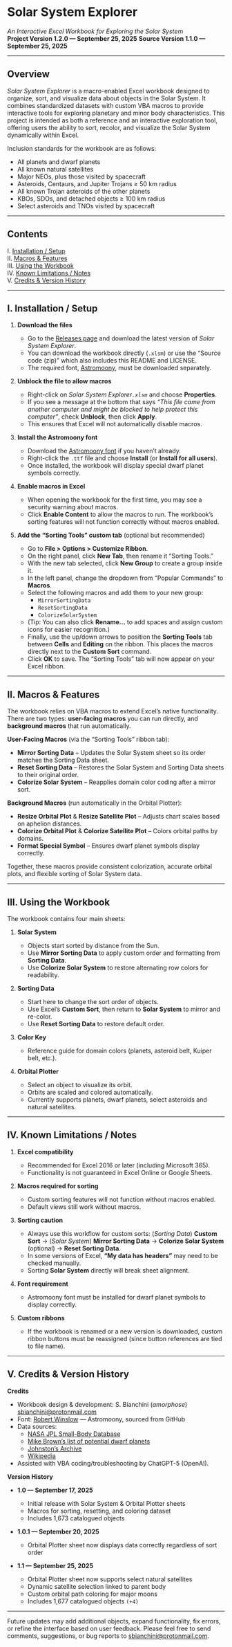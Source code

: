 # Solar System Explorer

*An Interactive Excel Workbook for Exploring the Solar System*  
**Project Version 1.2.0 — September 25, 2025**
**Source Version 1.1.0 — September 25, 2025**

---

## Overview

*Solar System Explorer* is a macro-enabled Excel workbook designed to organize, sort, and visualize data about objects in the Solar System. It combines standardized datasets with custom VBA macros to provide interactive tools for exploring planetary and minor body characteristics. This project is intended as both a reference and an interactive exploration tool, offering users the ability to sort, recolor, and visualize the Solar System dynamically within Excel.

Inclusion standards for the workbook are as follows:

- All planets and dwarf planets  
- All known natural satellites  
- Major NEOs, plus those visited by spacecraft  
- Asteroids, Centaurs, and Jupiter Trojans ≥ 50 km radius  
- All known Trojan asteroids of the other planets  
- KBOs, SDOs, and detached objects ≥ 100 km radius  
- Select asteroids and TNOs visited by spacecraft  

---

## Contents

I. [Installation / Setup](#i-installation--setup)  
II. [Macros & Features](#ii-macros--features)  
III. [Using the Workbook](#iii-using-the-workbook)  
IV. [Known Limitations / Notes](#iv-known-limitations--notes)  
V. [Credits & Version History](#v-credits--version-history)  

---

## I. Installation / Setup

1. **Download the files**  
   - Go to the [Releases page](https://github.com/amorphose/Solar-System-Explorer/releases) and download the latest version of *Solar System Explorer*.  
   - You can download the workbook directly (`.xlsm`) or use the “Source code (zip)” which also includes this README and LICENSE.  
   - The required font, [Astromoony](https://github.com/RobertWinslow/Astromoony-Font), must be downloaded separately.  

2. **Unblock the file to allow macros**  
   - Right-click on *Solar System Explorer`.xlsm`* and choose **Properties**.  
   - If you see a message at the bottom that says *“This file came from another computer and might be blocked to help protect this computer”*, check **Unblock**, then click **Apply**.  
   - This ensures that Excel will not automatically disable macros.  

3. **Install the Astromoony font**  
   - Download the [Astromoony font](https://github.com/RobertWinslow/Astromoony-Font) if you haven’t already.  
   - Right-click the `.ttf` file and choose **Install** (or **Install for all users**).  
   - Once installed, the workbook will display special dwarf planet symbols correctly.  

4. **Enable macros in Excel**  
   - When opening the workbook for the first time, you may see a security warning about macros.  
   - Click **Enable Content** to allow the macros to run. The workbook’s sorting features will not function correctly without macros enabled.  

5. **Add the “Sorting Tools” custom tab** (optional but recommended)  
   - Go to **File > Options > Customize Ribbon**.  
   - On the right panel, click **New Tab**, then rename it “Sorting Tools.”  
   - With the new tab selected, click **New Group** to create a group inside it.  
   - In the left panel, change the dropdown from “Popular Commands” to **Macros**.  
   - Select the following macros and add them to your new group:  
     - `MirrorSortingData`  
     - `ResetSortingData`  
     - `ColorizeSolarSystem`  
   - (Tip: You can also click **Rename...** to add spaces and assign custom icons for easier recognition.)  
   - Finally, use the up/down arrows to position the **Sorting Tools** tab between **Cells** and **Editing** on the ribbon. This places the macros directly next to the **Custom Sort** command.  
   - Click **OK** to save. The “Sorting Tools” tab will now appear on your Excel ribbon.  

---

## II. Macros & Features

The workbook relies on VBA macros to extend Excel’s native functionality. There are two types: **user-facing macros** you can run directly, and **background macros** that run automatically.

**User-Facing Macros** (via the “Sorting Tools” ribbon tab):  
- **Mirror Sorting Data** – Updates the Solar System sheet so its order matches the Sorting Data sheet.  
- **Reset Sorting Data** – Restores the Solar System and Sorting Data sheets to their original order.  
- **Colorize Solar System** – Reapplies domain color coding after a mirror sort.  

**Background Macros** (run automatically in the Orbital Plotter):  
- **Resize Orbital Plot** & **Resize Satellite Plot** – Adjusts chart scales based on aphelion distances.  
- **Colorize Orbital Plot** & **Colorize Satellite Plot** – Colors orbital paths by domains.  
- **Format Special Symbol** – Ensures dwarf planet symbols display correctly.  

Together, these macros provide consistent colorization, accurate orbital plots, and flexible sorting of Solar System data.  

---

## III. Using the Workbook

The workbook contains four main sheets:

1. **Solar System**  
   - Objects start sorted by distance from the Sun.  
   - Use **Mirror Sorting Data** to apply custom order and formatting from **Sorting Data**.  
   - Use **Colorize Solar System** to restore alternating row colors for readability.  

2. **Sorting Data**  
   - Start here to change the sort order of objects.  
   - Use Excel’s **Custom Sort**, then return to **Solar System** to mirror and re-color.  
   - Use **Reset Sorting Data** to restore default order.  

3. **Color Key**  
   - Reference guide for domain colors (planets, asteroid belt, Kuiper belt, etc.).  

4. **Orbital Plotter**  
   - Select an object to visualize its orbit.  
   - Orbits are scaled and colored automatically.  
   - Currently supports planets, dwarf planets, select asteroids and natural satellites.

---

## IV. Known Limitations / Notes

1. **Excel compatibility**  
   - Recommended for Excel 2016 or later (including Microsoft 365).  
   - Functionality is not guaranteed in Excel Online or Google Sheets.  

2. **Macros required for sorting**  
   - Custom sorting features will not function without macros enabled.  
   - Default views still work without macros.  

3. **Sorting caution**  
   - Always use this  workflow for custom sorts: (*Sorting Data*) **Custom Sort** → (*Solar System*) **Mirror Sorting Data** → **Colorize Solar System** (optional) → **Reset Sorting Data**.  
   - In some versions of Excel, **“My data has headers”** may need to be checked manually.  
   - Sorting **Solar System** directly will break sheet alignment.  

4. **Font requirement**  
   - Astromoony font must be installed for dwarf planet symbols to display correctly.  

5. **Custom ribbons**  
   - If the workbook is renamed or a new version is downloaded, custom ribbon buttons must be reassigned (since button references are tied to file name).  

---

## V. Credits & Version History

**Credits**  
- Workbook design & development: S. Bianchini (*amorphose*) [sbianchini@protonmail.com](mailto:sbianchini@protonmail.com)  
- Font: [Robert Winslow](https://github.com/RobertWinslow/) — Astromoony, sourced from GitHub  
- Data sources:  
  - [NASA JPL Small-Body Database](https://ssd.jpl.nasa.gov/tools/sbdb_lookup.html#/)  
  - [Mike Brown’s list of potential dwarf planets](https://web.gps.caltech.edu/~mbrown/dps.html)  
  - [Johnston’s Archive](https://www.johnstonsarchive.net/astro/index.html)  
  - [Wikipedia](https://www.wikipedia.org/)  
- Assisted with VBA coding/troubleshooting by ChatGPT-5 (OpenAI).  

**Version History**  
- **1.0 — September 17, 2025**  
  - Initial release with Solar System & Orbital Plotter sheets  
  - Macros for sorting, resetting, and coloring dataset  
  - Includes 1,673 catalogued objects
- **1.0.1 — September 20, 2025**
  - Orbital Plotter sheet now displays data correctly regardless of sort order

- **1.1 — September 25, 2025**
  - Orbital Plotter sheet now supports select natural satellites
  - Dynamic satellite selection linked to parent body
  - Custom orbital path coloring for major moons
  - Includes 1,677 catalogued objects `(+4)`

---

Future updates may add additional objects, expand functionality, fix errors, or refine the interface based on user feedback. Please feel free to send comments, suggestions, or bug reports to [sbianchini@protonmail.com](mailto:sbianchini@protonmail.com).
